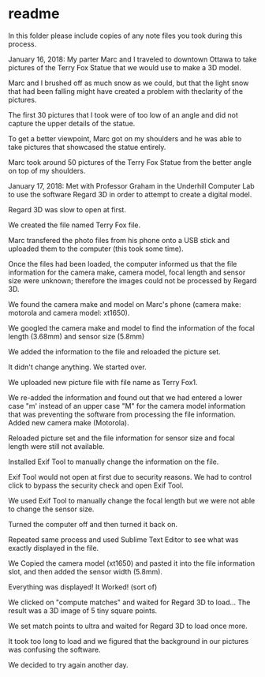 # readme

In this folder please include copies of any note files you took during this process.

January 16, 2018: My parter Marc and I traveled to downtown Ottawa to take pictures of the Terry Fox Statue that we would use to make a 3D model.

Marc and I brushed off as much snow as we could, but that the light snow that had been falling might have created a problem with theclarity of the pictures.

The first 30 pictures that I took were of too low of an angle and did not capture the upper details of the statue.

To get a better viewpoint, Marc got on my shoulders and he was able to take pictures that showcased the statue entirely.

Marc took around 50 pictures of the Terry Fox Statue from the better angle on top of my shoulders.


January 17, 2018:  Met with Professor Graham in the Underhill Computer Lab to use the software Regard 3D in order to attempt to create a digital model.

Regard 3D was slow to open at first.

We created the file named Terry Fox file.

Marc transfered the photo files from his phone onto a USB stick and uploaded them to the computer (this took some time).

Once the files had been loaded, the computer informed us that the file information for the camera make, camera model, focal length and sensor size were unknown; therefore the images could not be processed by Regard 3D. 

We found the camera make and model on Marc's phone (camera make: motorola and camera model: xt1650).

We googled the camera make and model to find the information of the focal length (3.68mm) and sensor size (5.8mm) 

We added the information to the file and reloaded the picture set.

It didn't change anything.  We started over. 

We uploaded new picture file with file name as Terry Fox1.

We re-added the information and found out that we had entered a lower case "m' instead of an upper case "M" for the camera model information that was preventing the software from processing the file information. Added new camera make (Motorola). 

Reloaded picture set and the file information for sensor size and focal length were still not available.

Installed Exif Tool to manually change the information on the file. 

Exif Tool would not open at first due to security reasons.  We had to control click to bypass the security check and open Exif Tool. 

We used Exif Tool to manually change the focal length but we were not able to change the sensor size. 

Turned the computer off and then turned it back on. 

Repeated same process and used Sublime Text Editor to see what was exactly displayed in the file.

We Copied the camera model (xt1650) and pasted it into the file information slot, and then added the sensor width (5.8mm). 

Everything was displayed! It Worked! (sort of)

We clicked on "compute matches" and waited for Regard 3D to load... The result was a 3D image of 5 tiny square points. 

We set match points to ultra and waited for Regard 3D to load once more.

It took too long to load and we figured that the background in our pictures was confusing the software.

We decided to try again another day.




